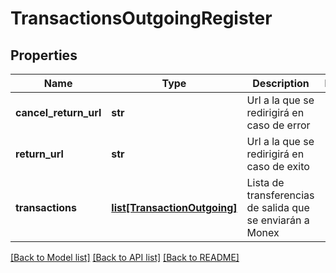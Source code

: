 # TransactionsOutgoingRegister

## Properties
Name | Type | Description | Notes
------------ | ------------- | ------------- | -------------
**cancel_return_url** | **str** | Url a la que se redirigirá en caso de error | 
**return_url** | **str** | Url a la que se redirigirá en caso de exito | 
**transactions** | [**list[TransactionOutgoing]**](TransactionOutgoing.md) | Lista de transferencias de salida que se enviarán a Monex | 

[[Back to Model list]](../README.md#documentation-for-models) [[Back to API list]](../README.md#documentation-for-api-endpoints) [[Back to README]](../README.md)

